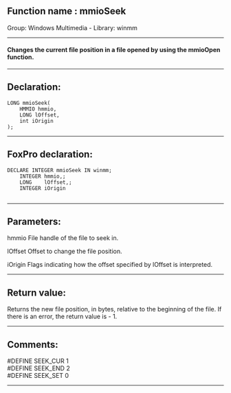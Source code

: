 
## Function name : mmioSeek
Group: Windows Multimedia - Library: winmm    
***  


#### Changes the current file position in a file opened by using the mmioOpen function. 
***  


## Declaration:
```foxpro  
LONG mmioSeek(
	HMMIO hmmio,
	LONG lOffset,
	int iOrigin
);  
```  
***  


## FoxPro declaration:
```foxpro  
DECLARE INTEGER mmioSeek IN winmm;
	INTEGER hmmio,;
	LONG    lOffset,;
	INTEGER iOrigin
  
```  
***  


## Parameters:
hmmio
File handle of the file to seek in.

lOffset
Offset to change the file position.

iOrigin
Flags indicating how the offset specified by lOffset is interpreted.
  
***  


## Return value:
Returns the new file position, in bytes, relative to the beginning of the file. If there is an error, the return value is - 1.  
***  


## Comments:
#DEFINE SEEK_CUR 1  
#DEFINE SEEK_END 2  
#DEFINE SEEK_SET 0  
  
***  

